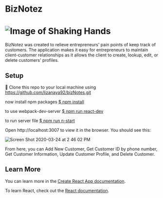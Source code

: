 # BizNotez

# ![Image of Shaking Hands](https://cdn5.vectorstock.com/i/thumb-large/19/49/emoticons-shaking-hands-vector-5061949.jpg)

BizNotez was created to relieve entrepreneurs' pain points of keep track of customers. The application makes it easy for entrepreneurs to maintain client-customer relationships as it allows the client to create, lookup, edit, or delete customers' profiles.

## Setup

👯 Clone this repo to your local machine using https://github.com/lizanaya92/bizNotes.git

now install npm packages
<a class="link-gray" href="#url">\$ npm install</a>

to use webpack-dev-server
<a class="link-gray" href="#url">\$ npm run react-dev</a>

to run server file
<a class="link-gray" href="#url">\$ npm run n-start</a>

Open http://localhost:3007 to view it in the browser. You should see this:

![Screen Shot 2020-03-24 at 2 46 02 PM](https://user-images.githubusercontent.com/54192368/77477048-5f2bda00-6de1-11ea-9728-e103c673a228.png)

From here, you can Add New Customer, Get Customer ID by phone number, Get Customer Information, Update Customer Profile, and Delete Customer.

## Learn More

You can learn more in the [Create React App documentation](https://facebook.github.io/create-react-app/docs/getting-started).

To learn React, check out the [React documentation](https://reactjs.org/).
